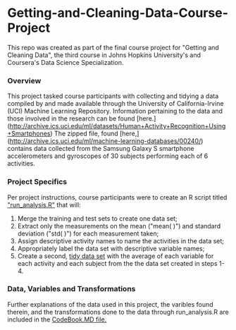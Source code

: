 # Getting-and-Cleaning-Data-Course-Project

This repo was created as part of the final course project for "Getting and Cleaning Data", 
the third course in Johns Hopkins University's and Coursera's Data Science Specialization.

### Overview

This project tasked course participants with collecting and tidying a data compiled by and made available through 
the University of California-Irvine (UCI) Machine Learning Repository. Information pertaining to the data and those involved in the research can be found [here.] (http://archive.ics.uci.edu/ml/datasets/Human+Activity+Recognition+Using+Smartphones)
The zipped file, found [here,] (http://archive.ics.uci.edu/ml/machine-learning-databases/00240/) contains data collected from the Samsung Galaxy S smartphone accelerometers and gyroscopes of 30 subjects performing each of 6 activities.

### Project Specifics

Per project instructions, course participants were to create an R script titled ["run_analysis.R"](https://github.com/ncosentino100/Getting-and-Cleaning-Data-Course-Project/blob/master/run_analysis.R) that will:
  1. Merge the training and test sets to create one data set;
  2. Extract only the measurements on the mean ("mean( )") and standard deviation ("std( )") for each measurement taken;
  3. Assign descriptive activity names to name the activities in the data set;
  4. Appropriately label the data set with descriptive variable names;
  5. Create a second, [tidy data set](https://github.com/ncosentino100/Getting-and-Cleaning-Data-Course-Project/blob/master/variableaverages.txt) with the average of each variable for each activity and each subject from the the data set created in steps 1-4.

### Data, Variables and Transformations

Further explanations of the data used in this project, the varibles found therein, and the transformations done to the data through run_analysis.R are included in the [CodeBook.MD file.](https://github.com/ncosentino100/Getting-and-Cleaning-Data-Course-Project/blob/master/CodeBook.md)

